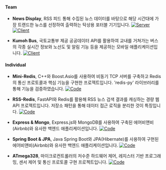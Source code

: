 #### Team

- <strong>News Display</strong>, 
RSS 피드 통해 수집된 뉴스 데이터를 바탕으로 해당 시간대에 가장 트랜드한 뉴스를 선정하여 출력하는 탁상용 포터블 기기입니다. [![Server](https://img.shields.io/badge/Server-181717?logo=github)](https://github.com/DongInSong/NewsDisplay_Server) [![Client](https://img.shields.io/badge/Client-181717?logo=github)](https://github.com/DongInSong/NewsDisplay_Client)

- <strong>Kumoh Bus</strong>, 
국토교통부 제공 공공데이터 API를 활용하여 교내를 거쳐가는 버스의 각종 실시간 정보와 노선도 및 알림 기능 등을 제공하는 모바일 애플리케이션입니다. [![Client](https://img.shields.io/badge/Client-181717?logo=github)](https://github.com/DongInSong/KumohBus)

#### Individual

- <strong>Mini-Redis</strong>, 
C++와 Boost.Asio를 사용하여 비동기 TCP 서버를 구축하고 Redis의 통신 프로토콜과 핵심 기능을 구현한 프로젝트입니다. 'redis-py' 라이브러리를 통해 기능을 검증하였습니다. [![Code](https://img.shields.io/badge/Code-181717?logo=github)](https://github.com/DongInSong/mini-redis)

- <strong>RSS-Redis</strong>, 
FastAPI와 Redis를 활용해 RSS 뉴스 검색 결과를 캐싱하는 경량 웹 API 프로젝트입니다. 저장소 패턴을 통해 데이터 접근 로직을 분리한 것이 특징입니다. [![Code](https://img.shields.io/badge/Code-181717?logo=github)](https://github.com/DongInSong/rss-redis)

- <strong>Express & Mongo</strong>, 
Express.js와 MongoDB를 사용하여 구축된 에어비앤비(Airbnb)와 유사한 백엔드 애플리케이션입니다. [![Code](https://img.shields.io/badge/Code-181717?logo=github)](https://github.com/DongInSong/airbnb_mongo)

- <strong>Spring Boot & JPA</strong>, 
Java Spring Boot와 JPA(Hibernate)를 사용하여 구현된 에어비앤비(Airbnb)와 유사한 백엔드 애플리케이션입니다. [![Code](https://img.shields.io/badge/Code-181717?logo=github)](https://github.com/DongInSong/airbnb_jpa)

- <strong>ATmega328</strong>, 
마이크로컨트롤러의 저수준 하드웨어 제어, 레지스터 기반 프로그래밍, 센서 제어 및 통신 프로토콜 구현 프로젝트입니다. [![Code](https://img.shields.io/badge/Code-181717?logo=github)](https://github.com/DongInSong/ATmega328)